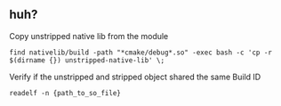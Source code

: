 huh?
--
Copy unstripped native lib from the module 
```
find nativelib/build -path "*cmake/debug*.so" -exec bash -c 'cp -r $(dirname {}) unstripped-native-lib' \;
```
Verify if the unstripped and stripped object shared the same Build ID
```
readelf -n {path_to_so_file}
```